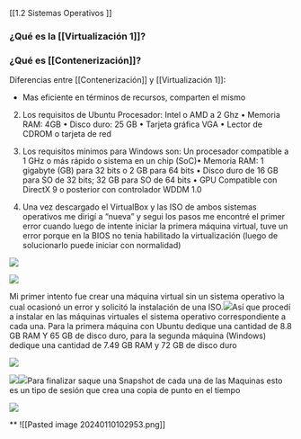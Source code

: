 [[1.2 Sistemas Operativos ]]
### ¿Qué es la [[Virtualización 1]]?

### ¿Qué es [[Contenerización]]?

Diferencias entre [[Contenerización]] y [[Virtualización 1]]:
- Mas eficiente en términos de recursos, comparten el mismo


2. Los requisitos de Ubuntu Procesador: Intel o AMD a 2 Ghz • Memoria RAM: 4GB • Disco duro: 25 GB • Tarjeta gráfica VGA • Lector de CDROM o tarjeta de red

3. Los requisitos mínimos para Windows son: Un procesador compatible a 1 GHz o más rápido o sistema en un chip (SoC)• Memoria RAM: 1 gigabyte (GB) para 32 bits o 2 GB para 64 bits • Disco duro de 16 GB para SO de 32 bits; 32 GB para SO de 64 bits • GPU Compatible con DirectX 9 o posterior con controlador WDDM 1.0

  

5. Una vez descargado el VirtualBox y las ISO de ambos sistemas operativos me dirigí a “nueva” y segui los pasos me encontré el primer error cuando luego de intente iniciar la primera máquina virtual, tuve un error porque en la BIOS no tenia habilitado la virtualización (luego de solucionarlo puede iniciar con normalidad)  

![](https://lh7-us.googleusercontent.com/QaSMqxM1JKXMDM94gIDoIaXL4lZsrpzlHpIIPnaryyYdEn5GB77RSPGkAmWWOKkeGYo2pEg4cuPEOM81_HOrY5sKPXySCaRcT3_nfI4SkF80XppUWbnLxX0vjwiAVYsaFdWgtEgGXPS7iizjcoLIYis)

![](https://lh7-us.googleusercontent.com/sVlFyTsukD0ZFEbx19jZFjLHbcNt8tKemkqQaolczPQDj_LT7RKF1m2-JLg-DxRLY7C727Pm3e0l5VXrpezG_L61LG2mGY46Hnq7Ecge0KvXh_sPdPI23IexqPAV9wbq5P68clhYmwFmvWGmlUyPU4Q)

Mi primer intento fue crear una máquina virtual sin un sistema operativo la cual ocasionó un error y solicitó la instalación de una ISO.![](https://lh7-us.googleusercontent.com/1qGLi1NSOK6vIs78a9z5mv8p3RNJP3MyHRpK4i7Ozb5fYYhKxn28wVDJl4U4dYrZEQLTJ8O4vEqDype2mHI_wWk7uIyiXb1DfyUATez58WNdSkJUHLyi616XpMMSNIBEEckRnVXhiz1pQMDNjxnE7cE)Así que procedí a instalar en las máquinas virtuales el sistema operativo correspondiente a cada una. Para la primera máquina con Ubuntu dedique una cantidad de 8.8 GB RAM Y 65 GB de disco duro, para la segunda máquina (Windows) dedique una cantidad de 7.49 GB RAM y 72 GB de disco duro

![](https://lh7-us.googleusercontent.com/vkdkFja18ADRPZau4Y6UW8AKdd2WIkeFh-fgS-nWLOyMMF-jilnQRlDBrKC7iHvZG84utzz1lSSk9kL62QONQorwign4-uA8mYc-v8VgLbPucyERstwZ_F6R9MGGNc4oIYn0Sn9YdTOiyw4v1DFRXek)

![](https://lh7-us.googleusercontent.com/ZqB5lN4o1YAOP8a-DRjA1Cly2jrlsSbRSoqlbzXr3QZ8_qUOz_MrKIRa7QoeyEcA93ZykCMeOyMzmv7D9CHJ4QM2AS8G7iNiMpUZrb8j4gWS07Nw28KLWn_tBcPJgfftNlYX8U8t2q23pEVgeI2ww8I)![](https://lh7-us.googleusercontent.com/7yBBSyLM7nHvw5A33FmMh6L_nYsvR-HvrJiFzEGCsv7LcMcQBfwnnYe_bdL4toYwyWhkelVcYCw7wvLcHYUGMb0lPCNA6feiLmVCbECcFGgofS42DYKjPOY6VIYRzk3DKeXWu9o3DH2s54g0nIGLoiM)Para finalizar saque una Snapshot de cada una de las Maquinas esto es un tipo de sesión que crea una copia de punto en el tiempo

![](https://lh7-us.googleusercontent.com/xA_G9oDBswW3NeOA5X3omDfqGp7FMbRmCxLzTPW3tlWmNvvJ1bkiFecHcvtZBDP-3dGL8so_IRTR9Ihw5BInlkfLXMfL7XCD35TMS_hjSrs9wY78appCJ4ljMzFLthfM3eD6KZQbifrUnwYbLoXl3tw)

**
![[Pasted image 20240110102953.png]]